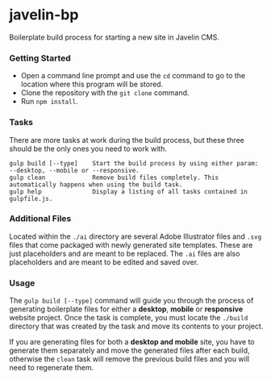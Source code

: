 # javelin-bp
Boilerplate build process for starting a new site in Javelin CMS.

### Getting Started
* Open a command line prompt and use the `cd` command to go to the location where this program will be stored.
* Clone the repository with the `git clone` command.
* Run `npm install`.


### Tasks
There are more tasks at work during the build process, but these three should be the only ones you need to work with.

```
gulp build [--type]    Start the build process by using either param: --desktop, --mobile or --responsive.
gulp clean             Remove build files completely. This automatically happens when using the build task.
gulp help              Display a listing of all tasks contained in gulpfile.js.
```

### Additional Files
Located within the `./ai` directory are several Adobe Illustrator files and `.svg` files that come packaged with newly generated site templates. These are just placeholders and are meant to be replaced. The `.ai` files are also placeholders and are meant to be edited and saved over.


### Usage
The `gulp build [--type]` command will guide you through the process of generating boilerplate files for either a **desktop**, **mobile** or **responsive** website project. Once the task is complete, you must locate the `./build` directory that was created by the task and move its contents to your project.

If you are generating files for both a **desktop and mobile** site, you have to generate them separately and move the generated files after each build, otherwise the `clean` task will remove the previous build files and you will need to regenerate them.
